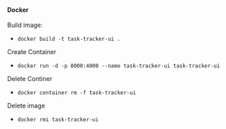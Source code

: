 #### Docker ####

Build image:

* `docker build -t task-tracker-ui .`

Create Container

* `docker run -d -p 8000:4000 --name task-tracker-ui task-tracker-ui`

Delete Continer

* `docker container rm -f task-tracker-ui`

Delete image

* `docker rmi task-tracker-ui`